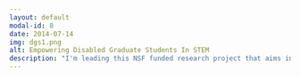 ```yaml
---
layout: default
modal-id: 8
date: 2014-07-14
img: dgs1.png
alt: Empowering Disabled Graduate Students In STEM
description: "I'm leading this NSF funded research project that aims investigate access needs of graduate students with disabilities in STEM fields then design and develop technology to support them."
---
```

